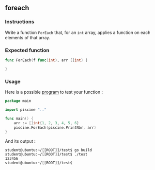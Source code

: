 ## foreach

### Instructions

Write a function `ForEach` that, for an `int` array, applies a function on each elements of that array.

### Expected function

```go
func ForEach(f func(int), arr []int) {

}
```

### Usage

Here is a possible [program](TODO-LINK) to test your function :

```go
package main

import piscine ".."

func main() {
	arr := []int{1, 2, 3, 4, 5, 6}
	piscine.ForEach(piscine.PrintNbr, arr)
}
```

And its output :

```console
student@ubuntu:~/[[ROOT]]/test$ go build
student@ubuntu:~/[[ROOT]]/test$ ./test
123456
student@ubuntu:~/[[ROOT]]/test$
```
